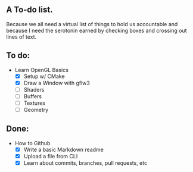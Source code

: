 ## A To-do list.
Because we all need a virtual list of things to hold us accountable and because I need the serotonin earned by checking boxes and crossing out lines of text.

## To do:

- Learn OpenGL Basics
    - [X] Setup w/ CMake
    - [X] Draw a Window with gflw3
    - [ ] Shaders
    - [ ] Buffers
    - [ ] Textures
    - [ ] Geometry

## Done:
    
- How to Github
    - [X] Write a basic Markdown readme
    - [X] Upload a file from CLI
    - [X] Learn about commits, branches, pull requests, etc